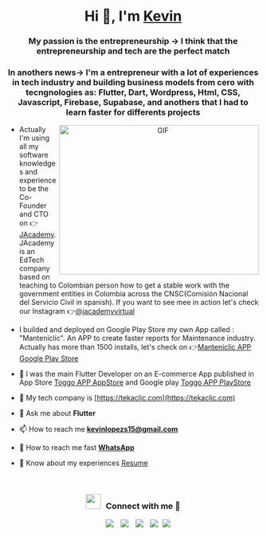 <h1 align="center">Hi 👋, I'm <a href="KEVIN" target="blank">
Kevin</a></h1>
<h3 align="center">My passion is the entrepreneurship -> I think that the entrepreneurship and tech are the perfect match </h3>
<h3 align="center">In anothers news-> I'm a entrepreneur with a lot of experiences in tech industry and building business models from cero with tecngnologies as: Flutter, Dart, Wordpress, Html, CSS, Javascript, Firebase, Supabase, and anothers that I had to learn faster for differents projects</h3>

<a target="_blank" align="center">
  <img align="right" top="500" height="300" width="400" alt="GIF" src="https://media.giphy.com/media/SWoSkN6DxTszqIKEqv/giphy.gif">
</a>

- Actually I'm using all my software knowledges and experience to be the Co-Founder and CTO on 👉<a href="https://jacademyvirtual.com" target="blank">JAcademy</a>. JAcademy is an EdTech company based on teaching to Colombian person how to get a stable work with the government entities in Colombia across the CNSC(Comisión Nacional del Servicio Civil in spanish). If you want to see mee in action let's check our Instagram  👉<a href="https://www.instagram.com/jacademyvirtual" target="blank">@jacademyvirtual</a> 
  
- I builded and deployed on Google Play Store my own App called : "Manteniclic". An APP to create faster reports for Maintenance industry. Actually has more than 1500 installs, let's check on 👉<a href="https://play.google.com/store/apps/details?id=com.tekaclic.appmanteniclic" target="blank">Manteniclic APP Google Play Store</a>

- 🔭 I was the main Flutter Developer on an E-commerce App published in App Store <a href="https://apps.apple.com/co/app/toggo/id6468609911?platform=iphone" target="blank">Toggo APP AppStore</a> and Google play  <a href="https://play.google.com/store/apps/details?id=com.app.toggolac&hl=es_CO&gl=US" target="blank">Toggo APP PlayStore</a>

- 📝 My tech company is [https://tekaclic.com](https://tekaclic.com)

- 💬 Ask me about **Flutter**

- 📫 How to reach me **kevinlopezs15@gmail.com**

- 💬 How to reach me fast <a href="https://wa.me/+573182716689?text=" target="blank">**WhatsApp**</a>

- 📄 Know about my experiences <a href="https://drive.google.com/file/d/1XRAS0P8XmakkkvD_g3DB9FAvWZFhQL2J/view?usp=sharing" target="blank">Resume</a>
<br/>
<h3 align="center" > <img src="https://media.giphy.com/media/iY8CRBdQXODJSCERIr/giphy.gif" width="30" height="30" style="margin-right: 10px;">Connect with me 🤝 </h3>

<p align="center">

 <div align="center"  class="icons-social" style="margin-left: 10px;">
        <a style="margin-left: 10px;"  target="_blank" href="https://www.linkedin.com/in/soykevinylopez/">
			<img src="https://img.icons8.com/doodle/40/000000/linkedin--v2.png"></a>
        <a style="margin-left: 10px;" target="_blank" href="https://github.com/kevinlopezs">
		<img src="https://img.icons8.com/doodle/40/000000/github--v1.png"></a>
		</a>
	   </a>
        <a style="margin-left: 10px;" target="_blank" href="https://www.instagram.com/leo.lopezzs/">
			<img src="https://img.icons8.com/doodle/40/000000/instagram-new--v2.png"></a>
		</a>
		<a style="margin-left: 10px;" target="_blank" href="https://www.youtube.com/@kevinlopezs15">
				<img src="https://img.icons8.com/doodle/1x/youtube--v2.png" ></a>
		<a style="margin-left: 5px;" target="_blank" href="https://drive.google.com/file/d/1XRAS0P8XmakkkvD_g3DB9FAvWZFhQL2J/view?usp=sharing">
					<img src="https://img.icons8.com/plasticine/0.5x/resume.png" ></a>
      </div>

</p>



